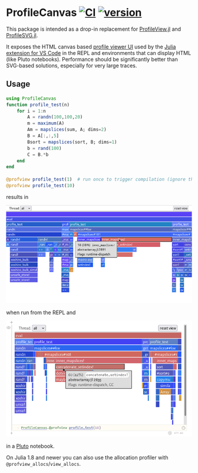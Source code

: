 # ProfileCanvas [![CI](https://github.com/pfitzseb/ProfileCanvas.jl/actions/workflows/CI.yml/badge.svg)](https://github.com/pfitzseb/ProfileCanvas.jl/actions/workflows/CI.yml) [![version](https://juliahub.com/docs/ProfileCanvas/version.svg)](https://juliahub.com/ui/Packages/ProfileCanvas/T2dXl)

This package is intended as a drop-in replacement for [ProfileView.jl](https://github.com/timholy/ProfileView.jl) and [ProfileSVG.jl](https://github.com/kimikage/ProfileSVG.jl).

It exposes the HTML canvas based [profile viewer UI](https://github.com/pfitzseb/jl-profile.js) used by the [Julia extension for VS Code](https://www.julia-vscode.org/docs/stable/userguide/profiler/) in the REPL and environments that can display HTML (like Pluto notebooks). Performance should be significantly better than SVG-based solutions, especially for very large traces.

## Usage

```julia
using ProfileCanvas
function profile_test(n)
    for i = 1:n
        A = randn(100,100,20)
        m = maximum(A)
        Am = mapslices(sum, A; dims=2)
        B = A[:,:,5]
        Bsort = mapslices(sort, B; dims=1)
        b = rand(100)
        C = B.*b
    end
end

@profview profile_test(1)  # run once to trigger compilation (ignore this one)
@profview profile_test(10)
```
results in

![](assets/flamegraph.png)

when run from the REPL and

![](assets/flamegraph-pluto.png)

in a [Pluto](https://github.com/fonsp/Pluto.jl) notebook.

On Julia 1.8 and newer you can also use the allocation profiler with `@profview_allocs`/`view_allocs`.
